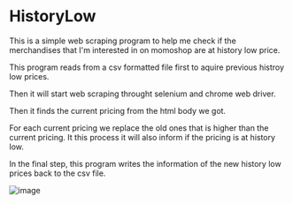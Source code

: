 # HistoryLow

This is a simple web scraping program to help me check if the merchandises that I'm interested in on momoshop are at history low price.

This program reads from a csv formatted file first to aquire previous histroy low prices.

Then it will start web scraping throught selenium and chrome web driver.

Then it finds the current pricing from the html body we got.

For each current pricing we replace the old ones that is higher than the current pricing. It this process it will also inform if the pricing is at history low.

In the final step, this program writes the information of the new history low prices back to the csv file.

![image](https://user-images.githubusercontent.com/39294716/202990201-7179ad1a-fb10-49d1-a4f7-247920134d65.png)
